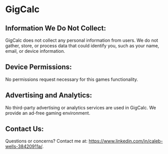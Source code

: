 # GigCalc

## Information We Do Not Collect:

GigCalc does not collect any personal information from users. We do not gather, store, or process data that could identify you, such as your name, email, or device information.

## Device Permissions:

No permissions request necessary for this games functionality.

## Advertising and Analytics:

No third-party advertising or analytics services are used in GigCalc. We provide an ad-free gaming environment.

## Contact Us:

Questions or concerns? Contact me at: https://www.linkedin.com/in/caleb-wells-38420911a/.
